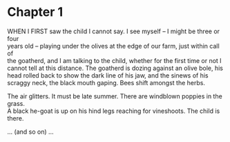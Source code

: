 # Chapter 1

WHEN I FIRST saw the child I cannot say. I see myself – I might be three or four  
years old – playing under the olives at the edge of our farm, just within call of  
the goatherd, and I am talking to the child, whether for the first time or not I  
cannot tell at this distance. The goatherd is dozing against an olive bole, his  
head rolled back to show the dark line of his jaw, <span class="annotation" data-annotation="An interesting description of the goatherd's posture and the rugged countryside.">and the sinews of his scraggy neck</span>, the black mouth gaping. Bees shift amongst the herbs.

The air glitters. It must be late summer. <span class="annotation" data-annotation="Poppies are known for their vibrant color and short lifespan—symbolic in many cultures.">There are windblown poppies in the grass.</span>  
A black he-goat is up on his hind legs reaching for vineshoots. The child is there.

... (and so on) ...
